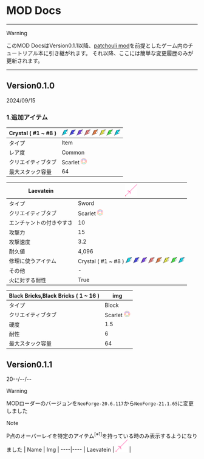 # MOD Docs
___  

> [!WARNING]
> このMOD DocsはVersion0.1.1以降、[patchouli mod](https://www.curseforge.com/minecraft/mc-mods/patchouli/files/5683901)を前提としたゲーム内のチュートリアル本に引き継がれます。
> それ以降、ここには簡単な変更履歴のみが更新されます。
___  

## Version0.1.0
2024/09/15

### 1.追加アイテム
| Crystal ( #1 ~ #8 ) | <img src="/IMG/crystal1.png" height="16px"> <img src="/IMG/crystal2.png" height="16px"> <img src="/IMG/crystal3.png" height="16px"> <img src="/IMG/crystal4.png" height="16px"> <img src="/IMG/crystal5.png" height="16px"> <img src="/IMG/crystal6.png" height="16px"> <img src="/IMG/crystal7.png" height="16px"> <img src="/IMG/crystal8.png" height="16px"> |
----|----
| タイプ | Item |
| レア度 | Common |
| クリエイティブタブ | Scarlet <img src="/IMG/Scarlet%20MOD.png" height="16px"> |
| 最大スタック容量 | 64 |

| Laevatein | <img src="/IMG/laevatein-1.0.2.png" height="32px"> |
----|----
| タイプ | Sword |
| クリエイティブタブ | Scarlet <img src="/IMG/Scarlet%20MOD.png" height="16px"> |
| エンチャントの付きやすさ | 10 |
| 攻撃力 | 15 |
| 攻撃速度 | 3.2 |
| 耐久値 | 4,096 |
| 修理に使うアイテム | Crystal ( #1 ~ #8 ) <img src="/IMG/crystal1.png" height="16px"> <img src="/IMG/crystal2.png" height="16px"> <img src="/IMG/crystal3.png" height="16px"> <img src="/IMG/crystal4.png" height="16px"> <img src="/IMG/crystal5.png" height="16px"> <img src="/IMG/crystal6.png" height="16px"> <img src="/IMG/crystal7.png" height="16px"> <img src="/IMG/crystal8.png" height="16px"> |
| その他 | - |
| 火に対する耐性 | True |  

| Black Bricks,Black Bricks ( 1 ~ 16 ) | img |
----|----
| タイプ | Block |
| クリエイティブタブ | Scarlet <img src="/IMG/Scarlet%20MOD.png" height="16px"> |
| 硬度 | 1.5 |
| 耐性 | 6 |
| 最大スタック容量 | 64 |


## Version0.1.1
20--/--/--
> [!WARNING]
> MODローダーのバージョンを`NeoForge-20.6.117`から`NeoForge-21.1.65`に変更しました

> [!NOTE]
> P点のオーバーレイを特定のアイテム<sup>[※1]</sup>を持っている時のみ表示するようになりました
> | Name | Img |
> ----|----
> | Laevatein | <img src="/IMG/laevatein-1.0.2.png" height="32px"> |
